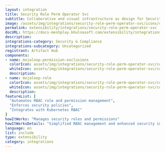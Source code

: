 ```yaml
---
layout: integration
title: Security Role Perm Operator Svc
subtitle: Collaborative and visual infrastructure as design for Security Role Perm Operator Svc
image: /assets/img/integrations/security-role-perm-operator-svc/icons/color/security-role-perm-operator-svc-color.svg
permalink: extensibility/integrations/security-role-perm-operator-svc
docURL: https://docs-meshplay.khulnasoft.com/extensibility/integrations/security-role-perm-operator-svc
description: 
integrations-category: Security & Compliance
integrations-subcategory: Uncategorized
registrant: Artifact Hub
components: 
- name: mojaloop-permission-exclusions
  colorIcon: assets/img/integrations/security-role-perm-operator-svc/components/mojaloop-permission-exclusions/icons/color/mojaloop-permission-exclusions-color.svg
  whiteIcon: assets/img/integrations/security-role-perm-operator-svc/components/mojaloop-permission-exclusions/icons/white/mojaloop-permission-exclusions-white.svg
  description: 
- name: mojaloop-role
  colorIcon: assets/img/integrations/security-role-perm-operator-svc/components/mojaloop-role/icons/color/mojaloop-role-color.svg
  whiteIcon: assets/img/integrations/security-role-perm-operator-svc/components/mojaloop-role/icons/white/mojaloop-role-white.svg
  description: 
featureList: [
  "Automates RBAC role and permission management",
  "Enforces security policies",
  "Integrates with Kubernetes RBAC"
]
howItWorks: "Manages security roles and permissions"
howItWorksDetails: "Simplified RBAC management and enhanced security in Kubernetes"
language: en
list: include
type: extensibility
category: integrations
---
```

